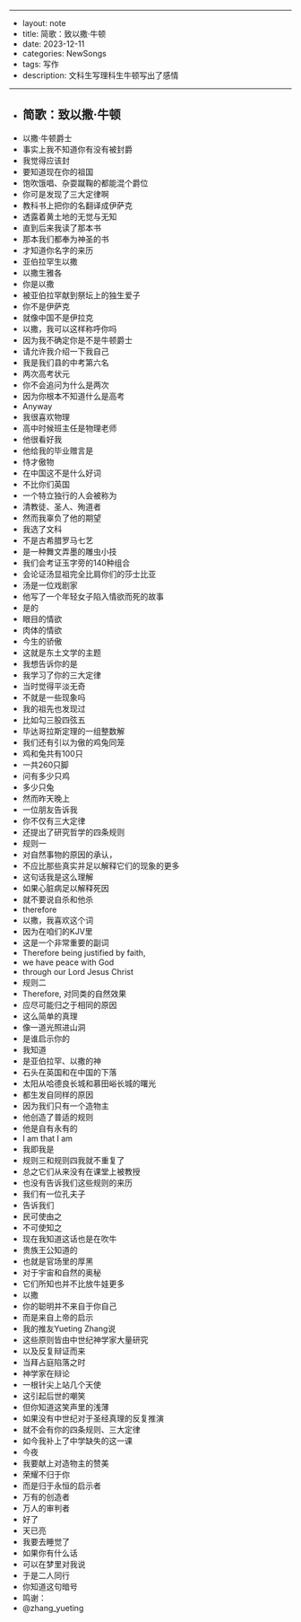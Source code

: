 - --
- layout: note
- title: 简歌：致以撒·牛顿
- date: 2023-12-11
- categories: NewSongs
- tags: 写作
- description: 文科生写理科生牛顿写出了感情
- --
- ## 简歌：致以撒·牛顿
- 以撒·牛顿爵士  
- 事实上我不知道你有没有被封爵  
- 我觉得应该封  
- 要知道现在你的祖国  
- 饱吹饿唱、杂耍蹴鞠的都能混个爵位  
- 你可是发现了三大定律啊  
- 教科书上把你的名翻译成伊萨克  
- 透露着黄土地的无觉与无知  
- 直到后来我读了那本书  
- 那本我们都奉为神圣的书  
- 才知道你名字的来历  
- 亚伯拉罕生以撒  
- 以撒生雅各  
- 你是以撒  
- 被亚伯拉罕献到祭坛上的独生爱子  
- 你不是伊萨克  
- 就像中国不是伊拉克  
- 以撒，我可以这样称呼你吗  
- 因为我不确定你是不是牛顿爵士  
- 请允许我介绍一下我自己  
- 我是我们县的中考第六名  
- 两次高考状元  
- 你不会追问为什么是两次  
- 因为你根本不知道什么是高考  
- Anyway  
- 我很喜欢物理  
- 高中时候班主任是物理老师  
- 他很看好我  
- 他给我的毕业赠言是  
- 恃才傲物  
- 在中国这不是什么好词  
- 不比你们英国  
- 一个特立独行的人会被称为  
- 清教徒、圣人、殉道者  
- 然而我辜负了他的期望  
- 我选了文科  
- 不是古希腊罗马七艺  
- 是一种舞文弄墨的雕虫小技  
- 我们会考证玉字旁的140种组合  
- 会论证汤显祖完全比肩你们的莎士比亚  
- 汤是一位戏剧家  
- 他写了一个年轻女子陷入情欲而死的故事  
- 是的  
- 眼目的情欲  
- 肉体的情欲  
- 今生的骄傲  
- 这就是东土文学的主题  
- 我想告诉你的是  
- 我学习了你的三大定律  
- 当时觉得平淡无奇  
- 不就是一些现象吗  
- 我的祖先也发现过  
- 比如勾三股四弦五  
- 毕达哥拉斯定理的一组整数解  
- 我们还有引以为傲的鸡兔同笼  
- 鸡和兔共有100只  
- 一共260只脚  
- 问有多少只鸡  
- 多少只兔  
- 然而昨天晚上  
- 一位朋友告诉我  
- 你不仅有三大定律  
- 还提出了研究哲学的四条规则  
- 规则一  
- 对自然事物的原因的承认，  
- 不应比那些真实并足以解释它们的现象的更多  
- 这句话我是这么理解  
- 如果心脏病足以解释死因  
- 就不要说自杀和他杀  
- therefore  
- 以撒，我喜欢这个词  
- 因为在咱们的KJV里  
- 这是一个非常重要的副词  
- Therefore being justified by faith,   
- we have peace with God   
- through our Lord Jesus Christ  
- 规则二  
- Therefore, 对同类的自然效果  
- 应尽可能归之于相同的原因  
- 这么简单的真理  
- 像一道光照进山洞  
- 是谁启示你的  
- 我知道  
- 是亚伯拉罕、以撒的神  
- 石头在英国和在中国的下落  
- 太阳从哈德良长城和慕田峪长城的曙光  
- 都生发自同样的原因  
- 因为我们只有一个造物主  
- 他创造了普适的规则  
- 他是自有永有的  
- I am that I am  
- 我即我是  
- 规则三和规则四我就不重复了  
- 总之它们从来没有在课堂上被教授  
- 也没有告诉我们这些规则的来历  
- 我们有一位孔夫子  
- 告诉我们  
- 民可使由之  
- 不可使知之  
- 现在我知道这话也是在吹牛  
- 贵族王公知道的  
- 也就是官场里的厚黑  
- 对于宇宙和自然的奥秘  
- 它们所知也并不比放牛娃更多  
- 以撒  
- 你的聪明并不来自于你自己  
- 而是来自上帝的启示  
- 我的推友Yueting Zhang说  
- 这些原则皆由中世纪神学家大量研究  
- 以及反复辩证而来  
- 当拜占庭陷落之时  
- 神学家在辩论  
- 一根针尖上站几个天使  
- 这引起后世的嘲笑  
- 但你知道这笑声里的浅薄  
- 如果没有中世纪对于圣经真理的反复推演  
- 就不会有你的四条规则、三大定律  
- 如今我补上了中学缺失的这一课  
- 今夜  
- 我要献上对造物主的赞美  
- 荣耀不归于你  
- 而是归于永恒的启示者  
- 万有的创造者  
- 万人的审判者  
- 好了  
- 天已亮  
- 我要去睡觉了  
- 如果你有什么话  
- 可以在梦里对我说  
- 于是二人同行  
- 你知道这句暗号  
- 鸣谢：  
- @zhang_yueting
